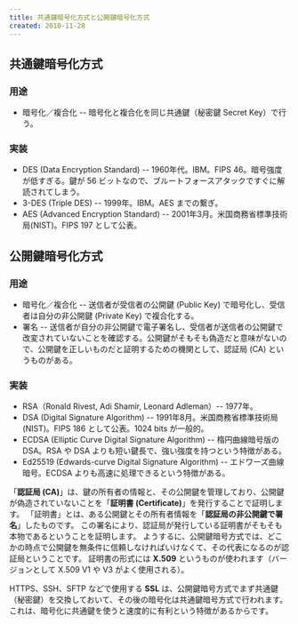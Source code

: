 ```yaml
---
title: 共通鍵暗号化方式と公開鍵暗号化方式
created: 2010-11-28
---
```


共通鍵暗号化方式
----

### 用途

* 暗号化／複合化 -- 暗号化と複合化を同じ共通鍵（秘密鍵 Secret Key）で行う。

### 実装

* DES (Data Encryption Standard) -- 1960年代。IBM。FIPS 46。暗号強度が低すぎる。鍵が 56 ビットなので、ブルートフォースアタックですぐに解読されてしまう。
* 3-DES (Triple DES) -- 1999年。IBM。AES までの繋ぎ。
* AES (Advanced Encryption Standard) -- 2001年3月。米国商務省標準技術局(NIST)。FIPS 197 として公表。


公開鍵暗号化方式
----

### 用途

* 暗号化／複合化 -- 送信者が受信者の公開鍵 (Public Key) で暗号化し、受信者は自分の非公開鍵 (Private Key) で複合化する。
* 署名 -- 送信者が自分の非公開鍵で電子署名し、受信者が送信者の公開鍵で改変されていないことを確認する。公開鍵がそもそも偽造だと意味がないので、公開鍵を正しいものだと証明するための機関として、認証局 (CA) というものがある。

### 実装
* RSA（Ronald Rivest, Adi Shamir, Leonard Adleman）-- 1977年。
* DSA (Digital Signature Algorithm) -- 1991年8月。米国商務省標準技術局(NIST)。FIPS 186 として公表。1024 bits が一般的。
* ECDSA (Elliptic Curve Digital Signature Algorithm) -- 楕円曲線暗号版の DSA。RSA や DSA よりも短い鍵長で、強い強度を持つという特徴がある。
* Ed25519 (Edwards-curve Digital Signature Algorithm) -- エドワーズ曲線暗号。ECDSA よりも高速に処理できるという特徴がある。


「**認証局 (CA)**」は、鍵の所有者の情報と、その公開鍵を管理しており、公開鍵が偽造されていないことを「**証明書 (Certificate)**」を発行することで証明します。
「証明書」とは、ある公開鍵とその所有者情報を「**認証局の非公開鍵で署名**」したものです。
この署名により、認証局が発行している証明書がそもそも本物であるということを証明します。
ようするに、公開鍵暗号方式では、どこかの時点で公開鍵を無条件に信頼しなければいけなくて、その代表になるのが認証局ということです。
証明書の形式には **X.509** というものが使われます（バージョンとして X.509 V1 や V3 がよく使用される）。

HTTPS、SSH、SFTP などで使用する **SSL** は、公開鍵暗号方式でまず共通鍵（秘密鍵）を交換しておいて、その後の暗号化は共通鍵暗号方式で行われます。
これは、暗号化に共通鍵を使うと速度的に有利という特徴があるからです。

